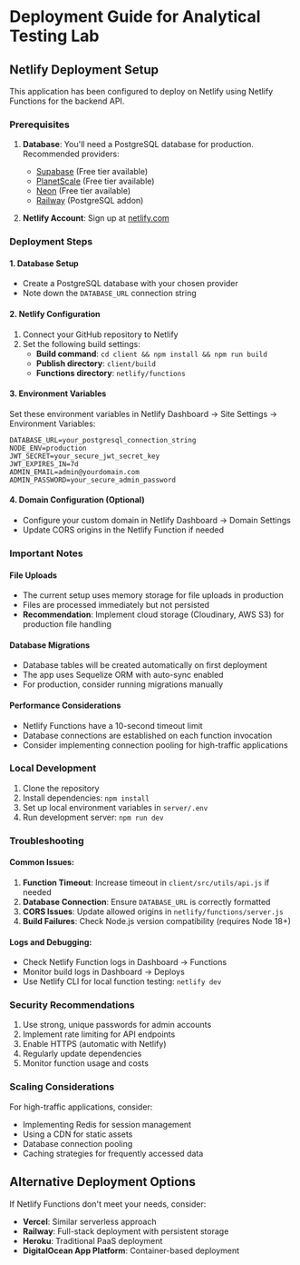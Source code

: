 # Deployment Guide for Analytical Testing Lab

## Netlify Deployment Setup

This application has been configured to deploy on Netlify using Netlify Functions for the backend API.

### Prerequisites

1. **Database**: You'll need a PostgreSQL database for production. Recommended providers:
   - [Supabase](https://supabase.com/) (Free tier available)
   - [PlanetScale](https://planetscale.com/) (Free tier available)
   - [Neon](https://neon.tech/) (Free tier available)
   - [Railway](https://railway.app/) (PostgreSQL addon)

2. **Netlify Account**: Sign up at [netlify.com](https://netlify.com)

### Deployment Steps

#### 1. Database Setup
- Create a PostgreSQL database with your chosen provider
- Note down the `DATABASE_URL` connection string

#### 2. Netlify Configuration
1. Connect your GitHub repository to Netlify
2. Set the following build settings:
   - **Build command**: `cd client && npm install && npm run build`
   - **Publish directory**: `client/build`
   - **Functions directory**: `netlify/functions`

#### 3. Environment Variables
Set these environment variables in Netlify Dashboard → Site Settings → Environment Variables:

```
DATABASE_URL=your_postgresql_connection_string
NODE_ENV=production
JWT_SECRET=your_secure_jwt_secret_key
JWT_EXPIRES_IN=7d
ADMIN_EMAIL=admin@yourdomain.com
ADMIN_PASSWORD=your_secure_admin_password
```

#### 4. Domain Configuration (Optional)
- Configure your custom domain in Netlify Dashboard → Domain Settings
- Update CORS origins in the Netlify Function if needed

### Important Notes

#### File Uploads
- The current setup uses memory storage for file uploads in production
- Files are processed immediately but not persisted
- **Recommendation**: Implement cloud storage (Cloudinary, AWS S3) for production file handling

#### Database Migrations
- Database tables will be created automatically on first deployment
- The app uses Sequelize ORM with auto-sync enabled
- For production, consider running migrations manually

#### Performance Considerations
- Netlify Functions have a 10-second timeout limit
- Database connections are established on each function invocation
- Consider implementing connection pooling for high-traffic applications

### Local Development

1. Clone the repository
2. Install dependencies: `npm install`
3. Set up local environment variables in `server/.env`
4. Run development server: `npm run dev`

### Troubleshooting

#### Common Issues:

1. **Function Timeout**: Increase timeout in `client/src/utils/api.js` if needed
2. **Database Connection**: Ensure `DATABASE_URL` is correctly formatted
3. **CORS Issues**: Update allowed origins in `netlify/functions/server.js`
4. **Build Failures**: Check Node.js version compatibility (requires Node 18+)

#### Logs and Debugging:
- Check Netlify Function logs in Dashboard → Functions
- Monitor build logs in Dashboard → Deploys
- Use Netlify CLI for local function testing: `netlify dev`

### Security Recommendations

1. Use strong, unique passwords for admin accounts
2. Implement rate limiting for API endpoints
3. Enable HTTPS (automatic with Netlify)
4. Regularly update dependencies
5. Monitor function usage and costs

### Scaling Considerations

For high-traffic applications, consider:
- Implementing Redis for session management
- Using a CDN for static assets
- Database connection pooling
- Caching strategies for frequently accessed data

## Alternative Deployment Options

If Netlify Functions don't meet your needs, consider:
- **Vercel**: Similar serverless approach
- **Railway**: Full-stack deployment with persistent storage
- **Heroku**: Traditional PaaS deployment
- **DigitalOcean App Platform**: Container-based deployment
